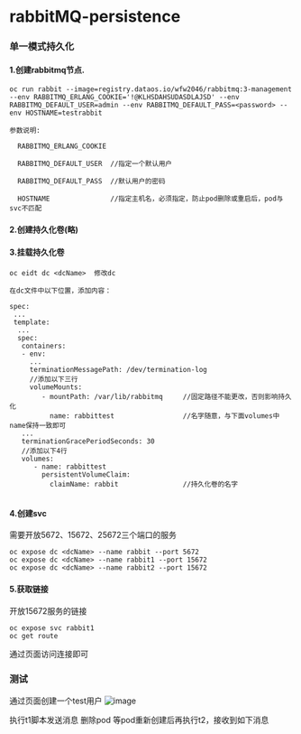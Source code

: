 # rabbitMQ-persistence

### 单一模式持久化

#### 1.创建rabbitmq节点.

```
oc run rabbit --image=registry.dataos.io/wfw2046/rabbitmq:3-management --env RABBITMQ_ERLANG_COOKIE='!@KLHSDAHSUDASDLAJSD' --env RABBITMQ_DEFAULT_USER=admin --env RABBITMQ_DEFAULT_PASS=<password> --env HOSTNAME=testrabbit

参数说明:

  RABBITMQ_ERLANG_COOKIE
  
  RABBITMQ_DEFAULT_USER  //指定一个默认用户
  
  RABBITMQ_DEFAULT_PASS  //默认用户的密码
  
  HOSTNAME               //指定主机名，必须指定，防止pod删除或重启后，pod与svc不匹配

```
#### 2.创建持久化卷(略)

#### 3.挂载持久化卷

```
oc eidt dc <dcName>  修改dc

在dc文件中以下位置，添加内容：

spec:
 ...
 template:
  ...
  spec:
   containers:
   - env:
     ...
     terminationMessagePath: /dev/termination-log
     //添加以下三行
     volumeMounts:
        - mountPath: /var/lib/rabbitmq     //固定路径不能更改，否则影响持久化 
          name: rabbittest                 //名字随意，与下面volumes中name保持一致即可
   ...
   terminationGracePeriodSeconds: 30
   //添加以下4行
   volumes:
      - name: rabbittest
        persistentVolumeClaim:
          claimName: rabbit                //持久化卷的名字
          
```

#### 4.创建svc

需要开放5672、15672、25672三个端口的服务 

```
oc expose dc <dcName> --name rabbit --port 5672
oc expose dc <dcName> --name rabbit1 --port 15672
oc expose dc <dcName> --name rabbit2 --port 15672
```
#### 5.获取链接
开放15672服务的链接
```
oc expose svc rabbit1
oc get route
```
通过页面访问连接即可

### 测试

通过页面创建一个test用户
![image](https://github.com/asiainfoLDP/rabbitMQ-persistence/blob/master/20161024132339.png)

执行t1脚本发送消息
删除pod
等pod重新创建后再执行t2，接收到如下消息
